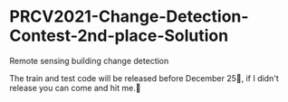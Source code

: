 # PRCV2021-Change-Detection-Contest-2nd-place-Solution
Remote sensing building change detection

The train and test code will be released before December 25🎄, if I didn't release you can come and hit me.🤪
